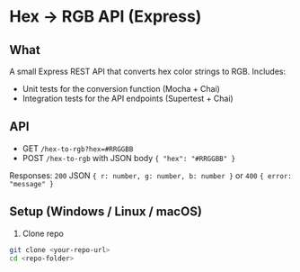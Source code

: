 # Hex → RGB API (Express)

## What
A small Express REST API that converts hex color strings to RGB. Includes:
- Unit tests for the conversion function (Mocha + Chai)
- Integration tests for the API endpoints (Supertest + Chai)

## API
- GET `/hex-to-rgb?hex=#RRGGBB`  
- POST `/hex-to-rgb` with JSON body `{ "hex": "#RRGGBB" }`

Responses: `200` JSON `{ r: number, g: number, b: number }` or `400` `{ error: "message" }`

## Setup (Windows / Linux / macOS)
1. Clone repo
```bash
git clone <your-repo-url>
cd <repo-folder>
